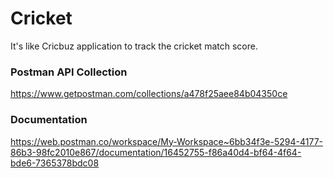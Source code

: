 # Cricket
It's like Cricbuz application to track the cricket match score.

### Postman API Collection
https://www.getpostman.com/collections/a478f25aee84b04350ce


### Documentation
https://web.postman.co/workspace/My-Workspace~6bb34f3e-5294-4177-86b3-98fc2010e867/documentation/16452755-f86a40d4-bf64-4f64-bde6-7365378bdc08